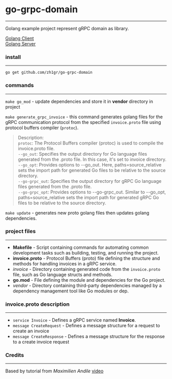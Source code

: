 # go-grpc-domain

---

Golang example project represent gRPC domain as library.

[Golang Client](https://github.com/zh1gr/go-grpc-client)<br>
[Golang Server](https://github.com/zh1gr/go-grpc-server)

### install

---

```shell
go get github.com/zh1gr/go-grpc-domain
```

### commands

---

`make go_mod` - update dependencies and store it in **vendor** directory in project

`make generate_grpc_invoice` - this command generates golang files for the gRPC communication protocol from the specified `invoice.proto` file using protocol buffers compiler (`protoc`).<br>
> Description:<br>
> `protoc`: The Protocol Buffers compiler (protoc) is used to compile the invoice.proto file.<br>
> `--go_out`: Specifies the output directory for Go language files generated from the .proto file. In this case, it's set to invoice directory.<br>
> `--go_opt`: Provides options to --go_out. Here, paths=source_relative sets the import path for generated Go files to be relative to the source directory.<br>
> `--go-grpc_out`: Specifies the output directory for gRPC Go language files generated from the .proto file.<br>
> `--go-grpc_opt`: Provides options to --go-grpc_out. Similar to --go_opt, paths=source_relative sets the import path for generated gRPC Go files to be relative to the source directory.<br>

`make update` - generates new proto golang files then updates golang dependencies.

### project files

---

 - **Makefile** - Script containing commands for automating common development tasks such as building, testing, and running the project.
 - **invoice.proto** - Protocol Buffers (proto) file defining the structure and methods for handling invoices in a gRPC service.
 - *invoice* - Directory containing generated code from the `invoice.proto` file, such as Go language structs and methods.
 - **go.mod** - File defining the module and dependencies for the Go project.
 - *vendor* - Directory containing third-party dependencies managed by a dependency management tool like Go modules or dep.

### invoice.proto description

---

 - `service Invoice` - Defines a gRPC service named **Invoice**.
 - `message CreateRequest` - Defines a message structure for a request to create an invoice 
 - `message CreateResponse` - Defines a message structure for the response to a create invoice request

### Credits

---

Based by tutorial from _Maximilien Andile_ [video](https://youtu.be/gbrPMv_GuQY?)
